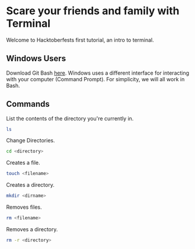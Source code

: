 # Scare your friends and family with Terminal

Welcome to Hacktoberfests first tutorial, an intro to terminal.

## Windows Users

Download Git Bash [here](https://gitforwindows.org/).
Windows uses a different interface for interacting with your computer (Command Prompt). For simplicity, we will all work in Bash.

## Commands

List the contents of the directory you're currently in.

```bash
ls
```

Change Directories.

```bash
cd <directory>
```

Creates a file.

```bash
touch <filename>
```

Creates a directory.

```bash
mkdir <dirname>
```

Removes files.

```bash
rm <filename>
```

Removes a directory.

```bash
rm -r <directory>
```
